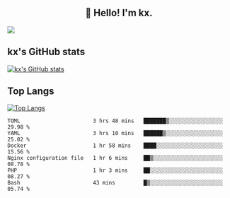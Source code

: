 <h2 align="center">👋 Hello! I'm kx.</h2>

<img align="center" src="https://github.com/kxshu/kxshu/actions/workflows/blank.yml/badge.svg" />

<!--
**kxshu/kxshu** is a ✨ _special_ ✨ repository because its `README.md` (this file) appears on your GitHub profile.

Here are some ideas to get you started:

- 🔭 I’m currently working on ...
- 🌱 I’m currently learning ...
- 👯 I’m looking to collaborate on ...
- 🤔 I’m looking for help with ...
- 💬 Ask me about ...
- 📫 How to reach me: ...
- 😄 Pronouns: ...
- ⚡ Fun fact: ...
-->


## kx's GitHub stats

[![kx's GitHub stats](https://github-readme-stats.vercel.app/api?username=kxshu&show_icons=true)](https://github.com/kxshu/kxshu)

## Top Langs

[![Top Langs](https://github-readme-stats.vercel.app/api/top-langs/?username=kxshu&layout=compact)](https://github.com/kxshu/kxshu)




<!--START_SECTION:waka-->

```text
TOML                       3 hrs 48 mins   ███████▒░░░░░░░░░░░░░░░░░   29.98 %
YAML                       3 hrs 10 mins   ██████▒░░░░░░░░░░░░░░░░░░   25.02 %
Docker                     1 hr 58 mins    ████░░░░░░░░░░░░░░░░░░░░░   15.56 %
Nginx configuration file   1 hr 6 mins     ██▒░░░░░░░░░░░░░░░░░░░░░░   08.78 %
PHP                        1 hr 3 mins     ██░░░░░░░░░░░░░░░░░░░░░░░   08.27 %
Bash                       43 mins         █▒░░░░░░░░░░░░░░░░░░░░░░░   05.74 %
```

<!--END_SECTION:waka-->
